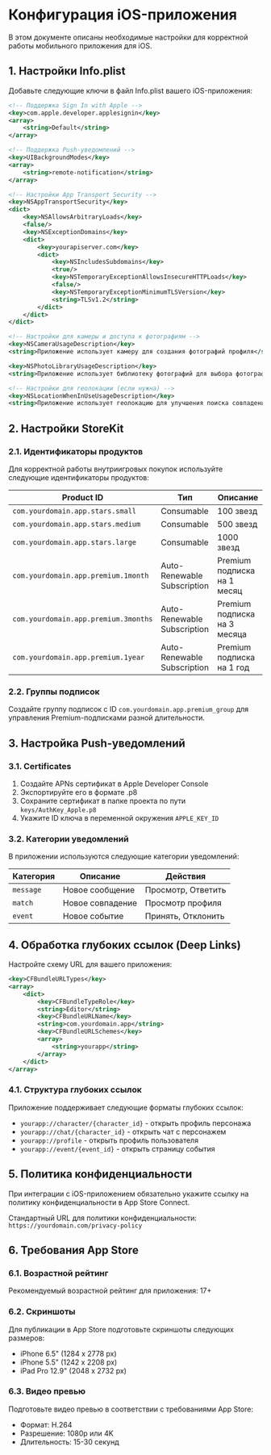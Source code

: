 # Конфигурация iOS-приложения

В этом документе описаны необходимые настройки для корректной работы мобильного приложения для iOS.

## 1. Настройки Info.plist

Добавьте следующие ключи в файл Info.plist вашего iOS-приложения:

```xml
<!-- Поддержка Sign In with Apple -->
<key>com.apple.developer.applesignin</key>
<array>
    <string>Default</string>
</array>

<!-- Поддержка Push-уведомлений -->
<key>UIBackgroundModes</key>
<array>
    <string>remote-notification</string>
</array>

<!-- Настройки App Transport Security -->
<key>NSAppTransportSecurity</key>
<dict>
    <key>NSAllowsArbitraryLoads</key>
    <false/>
    <key>NSExceptionDomains</key>
    <dict>
        <key>yourapiserver.com</key>
        <dict>
            <key>NSIncludesSubdomains</key>
            <true/>
            <key>NSTemporaryExceptionAllowsInsecureHTTPLoads</key>
            <false/>
            <key>NSTemporaryExceptionMinimumTLSVersion</key>
            <string>TLSv1.2</string>
        </dict>
    </dict>
</dict>

<!-- Настройки для камеры и доступа к фотографиям -->
<key>NSCameraUsageDescription</key>
<string>Приложение использует камеру для создания фотографий профиля</string>

<key>NSPhotoLibraryUsageDescription</key>
<string>Приложение использует библиотеку фотографий для выбора фотографий профиля</string>

<!-- Настройки для геолокации (если нужна) -->
<key>NSLocationWhenInUseUsageDescription</key>
<string>Приложение использует геолокацию для улучшения поиска совпадений</string>
```

## 2. Настройки StoreKit

### 2.1. Идентификаторы продуктов

Для корректной работы внутриигровых покупок используйте следующие идентификаторы продуктов:

| Product ID | Тип | Описание |
|------------|-----|----------|
| `com.yourdomain.app.stars.small` | Consumable | 100 звезд |
| `com.yourdomain.app.stars.medium` | Consumable | 500 звезд |
| `com.yourdomain.app.stars.large` | Consumable | 1000 звезд |
| `com.yourdomain.app.premium.1month` | Auto-Renewable Subscription | Premium подписка на 1 месяц |
| `com.yourdomain.app.premium.3months` | Auto-Renewable Subscription | Premium подписка на 3 месяца |
| `com.yourdomain.app.premium.1year` | Auto-Renewable Subscription | Premium подписка на 1 год |

### 2.2. Группы подписок

Создайте группу подписок с ID `com.yourdomain.app.premium_group` для управления Premium-подписками разной длительности.

## 3. Настройка Push-уведомлений

### 3.1. Certificates

1. Создайте APNs сертификат в Apple Developer Console
2. Экспортируйте его в формате .p8
3. Сохраните сертификат в папке проекта по пути `keys/AuthKey_Apple.p8`
4. Укажите ID ключа в переменной окружения `APPLE_KEY_ID`

### 3.2. Категории уведомлений

В приложении используются следующие категории уведомлений:

| Категория | Описание | Действия |
|-----------|----------|----------|
| `message` | Новое сообщение | Просмотр, Ответить |
| `match` | Новое совпадение | Просмотр профиля |
| `event` | Новое событие | Принять, Отклонить |

## 4. Обработка глубоких ссылок (Deep Links)

Настройте схему URL для вашего приложения:

```xml
<key>CFBundleURLTypes</key>
<array>
    <dict>
        <key>CFBundleTypeRole</key>
        <string>Editor</string>
        <key>CFBundleURLName</key>
        <string>com.yourdomain.app</string>
        <key>CFBundleURLSchemes</key>
        <array>
            <string>yourapp</string>
        </array>
    </dict>
</array>
```

### 4.1. Структура глубоких ссылок

Приложение поддерживает следующие форматы глубоких ссылок:

- `yourapp://character/{character_id}` - открыть профиль персонажа
- `yourapp://chat/{character_id}` - открыть чат с персонажем
- `yourapp://profile` - открыть профиль пользователя
- `yourapp://event/{event_id}` - открыть страницу события

## 5. Политика конфиденциальности

При интеграции с iOS-приложением обязательно укажите ссылку на политику конфиденциальности в App Store Connect.

Стандартный URL для политики конфиденциальности:
`https://yourdomain.com/privacy-policy`

## 6. Требования App Store

### 6.1. Возрастной рейтинг

Рекомендуемый возрастной рейтинг для приложения: 17+

### 6.2. Скриншоты

Для публикации в App Store подготовьте скриншоты следующих размеров:
- iPhone 6.5" (1284 x 2778 px)
- iPhone 5.5" (1242 x 2208 px)
- iPad Pro 12.9" (2048 x 2732 px)

### 6.3. Видео превью

Подготовьте видео превью в соответствии с требованиями App Store:
- Формат: H.264
- Разрешение: 1080p или 4K
- Длительность: 15-30 секунд